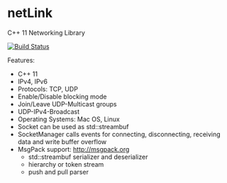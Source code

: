 netLink
=======

C++ 11 Networking Library

[![Build Status](https://travis-ci.org/Lichtso/netLink.png)](https://travis-ci.org/Lichtso/netLink)

Features:
* C++ 11
* IPv4, IPv6
* Protocols: TCP, UDP
* Enable/Disable blocking mode
* Join/Leave UDP-Multicast groups
* UDP-IPv4-Broadcast
* Operating Systems: Mac OS, Linux
* Socket can be used as std::streambuf 
* SocketManager calls events for connecting, disconnecting, receiving data and write buffer overflow
* MsgPack support: http://msgpack.org
	* std::streambuf serializer and deserializer
	* hierarchy or token stream
	* push and pull parser